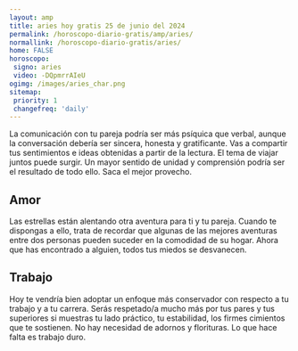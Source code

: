 ```yaml
---
layout: amp
title: aries hoy gratis 25 de junio del 2024 
permalink: /horoscopo-diario-gratis/amp/aries/
normallink: /horoscopo-diario-gratis/aries/
home: FALSE
horoscopo:
 signo: aries
 video: -DQpmrrAIeU
ogimg: /images/aries_char.png
sitemap:
 priority: 1
 changefreq: 'daily'
---
```



La comunicación con tu pareja podría ser más psíquica que verbal, aunque la conversación debería ser sincera, honesta y gratificante. Vas a compartir tus sentimientos e ideas obtenidas a partir de la lectura. El tema de viajar juntos puede surgir. Un mayor sentido de unidad y comprensión podría ser el resultado de todo ello. Saca el mejor provecho.

## Amor

Las estrellas están alentando otra aventura para ti y tu pareja. Cuando te dispongas a ello, trata de recordar que algunas de las mejores aventuras entre dos personas pueden suceder en la comodidad de su hogar. Ahora que has encontrado a alguien, todos tus miedos se desvanecen.

## Trabajo

Hoy te vendría bien adoptar un enfoque más conservador con respecto a tu trabajo y a tu carrera. Serás respetado/a mucho más por tus pares y tus superiores si muestras tu lado práctico, tu estabilidad, los firmes cimientos que te sostienen. No hay necesidad de adornos y florituras. Lo que hace falta es trabajo duro.